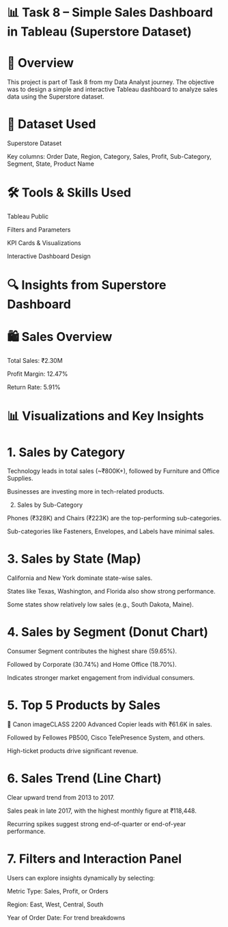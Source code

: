 # 📊 Task 8 – Simple Sales Dashboard in Tableau (Superstore Dataset)

# 👋 Overview

This project is part of Task 8 from my Data Analyst journey. The objective was to design a simple and interactive Tableau dashboard to analyze sales data using the Superstore dataset.

# 📁 Dataset Used

Superstore Dataset

Key columns: Order Date, Region, Category, Sales, Profit, Sub-Category, Segment, State, Product Name

# 🛠 Tools & Skills Used

Tableau Public

Filters and Parameters

KPI Cards & Visualizations

Interactive Dashboard Design

# 🔍 Insights from Superstore Dashboard

# 🛍️ Sales Overview

Total Sales: ₹2.30M

Profit Margin: 12.47%

Return Rate: 5.91%

# 📊 Visualizations and Key Insights 

# 1. Sales by Category

Technology leads in total sales (~₹800K+), followed by Furniture and Office Supplies.

Businesses are investing more in tech-related products.

2. Sales by Sub-Category
   
Phones (₹328K) and Chairs (₹223K) are the top-performing sub-categories.

Sub-categories like Fasteners, Envelopes, and Labels have minimal sales.

# 3. Sales by State (Map)
   
California and New York dominate state-wise sales.

States like Texas, Washington, and Florida also show strong performance.

Some states show relatively low sales (e.g., South Dakota, Maine).

# 4. Sales by Segment (Donut Chart)
   
Consumer Segment contributes the highest share (59.65%).

Followed by Corporate (30.74%) and Home Office (18.70%).

Indicates stronger market engagement from individual consumers.

# 5. Top 5 Products by Sales
   
📌 Canon imageCLASS 2200 Advanced Copier leads with ₹61.6K in sales.

Followed by Fellowes PB500, Cisco TelePresence System, and others.

High-ticket products drive significant revenue.

# 6. Sales Trend (Line Chart)
   
Clear upward trend from 2013 to 2017.

Sales peak in late 2017, with the highest monthly figure at ₹118,448.

Recurring spikes suggest strong end-of-quarter or end-of-year performance.

# 7. Filters and Interaction Panel

Users can explore insights dynamically by selecting:

Metric Type: Sales, Profit, or Orders

Region: East, West, Central, South

Year of Order Date: For trend breakdowns
